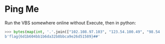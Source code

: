 # Ping Me

Run the VBS somewhere online without Execute, then in python:

```python
>>> bytes(map(int, '.'.join(["102.108.97.103", "123.54.100.49", "98.54.48.52", "98.98.49.98", "54.100.97.51", "50.98.56.98", "98.99.97.57", "101.50.54.100", "53.49.53.56", "57.125.35.35"]).split('.')))
b'flag{6d1b604bb1b6da32b8bbca9e26d51589}##'
```
